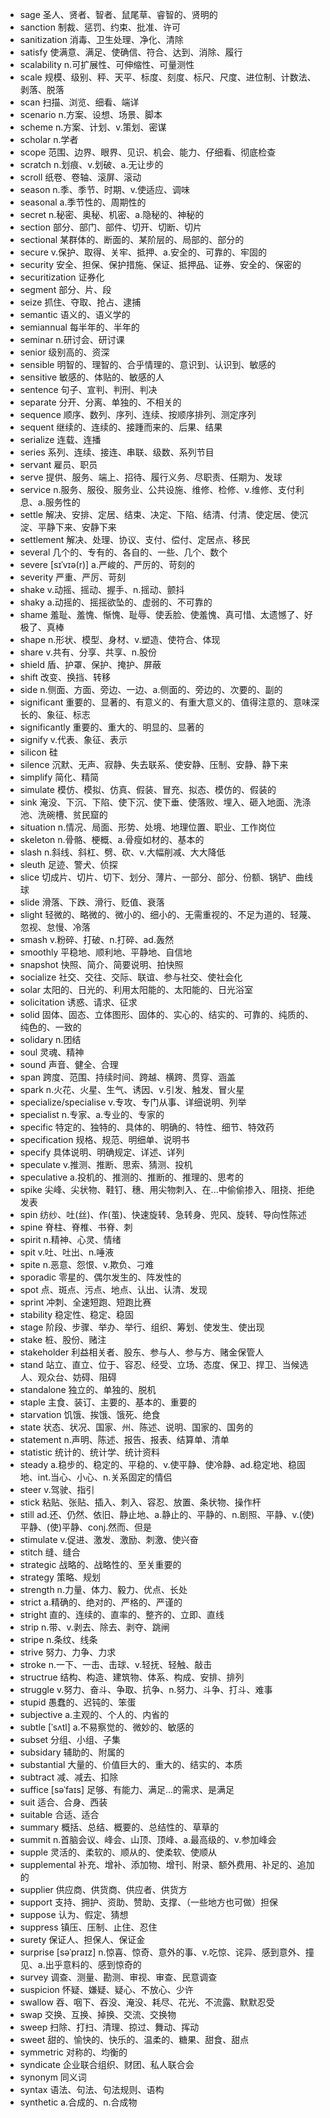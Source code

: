 - sage 圣人、贤者、智者、鼠尾草、睿智的、贤明的
- sanction 制裁、惩罚、约束、批准、许可
- sanitization 消毒、卫生处理、净化、清除
- satisfy 使满意、满足、使确信、符合、达到、消除、履行
- scalability n.可扩展性、可伸缩性、可量测性
- scale 规模、级别、秤、天平、标度、刻度、标尺、尺度、进位制、计数法、剥落、脱落
- scan 扫描、浏览、细看、端详
- scenario n.方案、设想、场景、脚本
- scheme n.方案、计划、v.策划、密谋
- scholar n.学者
- scope 范围、边界、眼界、见识、机会、能力、仔细看、彻底检查
- scratch n.划痕、v.划破、a.无让步的
- scroll 纸卷、卷轴、滚屏、滚动
- season n.季、季节、时期、v.使适应、调味
- seasonal a.季节性的、周期性的
- secret n.秘密、奥秘、机密、a.隐秘的、神秘的
- section 部分、部门、部件、切开、切断、切片
- sectional 某群体的、断面的、某阶层的、局部的、部分的
- secure v.保护、取得、关牢、抵押、a.安全的、可靠的、牢固的
- security 安全、担保、保护措施、保证、抵押品、证券、安全的、保密的
- securitization 证券化
- segment 部分、片、段
- seize 抓住、夺取、抢占、逮捕
- semantic 语义的、语义学的
- semiannual 每半年的、半年的
- seminar n.研讨会、研讨课
- senior 级别高的、资深
- sensible 明智的、理智的、合乎情理的、意识到、认识到、敏感的
- sensitive 敏感的、体贴的、敏感的人
- sentence 句子、宣判、判刑、判决
- separate 分开、分离、单独的、不相关的
- sequence 顺序、数列、序列、连续、按顺序排列、测定序列
- sequent 继续的、连续的、接踵而来的、后果、结果
- serialize 连载、连播
- series 系列、连续、接连、串联、级数、系列节目
- servant 雇员、职员
- serve 提供、服务、端上、招待、履行义务、尽职责、任期为、发球
- service n.服务、服役、服务业、公共设施、维修、检修、v.维修、支付利息、a.服务性的
- settle 解决、安排、定居、结束、决定、下陷、结清、付清、使定居、使沉淀、平静下来、安静下来
- settlement 解决、处理、协议、支付、偿付、定居点、移民
- several 几个的、专有的、各自的、一些、几个、数个
- severe [sɪˈvɪə(r)] a.严峻的、严厉的、苛刻的
- severity 严重、严厉、苛刻
- shake v.动摇、摇动、握手、n.摇动、颤抖
- shaky a.动摇的、摇摇欲坠的、虚弱的、不可靠的
- shame 羞耻、羞愧、惭愧、耻辱、使丢脸、使羞愧、真可惜、太遗憾了、好极了、真棒
- shape n.形状、模型、身材、v.塑造、使符合、体现
- share v.共有、分享、共享、n.股份
- shield 盾、护罩、保护、掩护、屏蔽
- shift 改变、换挡、转移
- side n.侧面、方面、旁边、一边、a.侧面的、旁边的、次要的、副的
- significant 重要的、显著的、有意义的、有重大意义的、值得注意的、意味深长的、象征、标志
- significantly 重要的、重大的、明显的、显著的
- signify v.代表、象征、表示
- silicon 硅
- silence 沉默、无声、寂静、失去联系、使安静、压制、安静、静下来
- simplify 简化、精简
- simulate 模仿、模拟、仿真、假装、冒充、拟态、模仿的、假装的
- sink 淹没、下沉、下陷、使下沉、使下垂、使落败、埋入、砸入地面、洗涤池、洗碗槽、贫民窟的
- situation n.情况、局面、形势、处境、地理位置、职业、工作岗位
- skeleton n.骨骼、梗概、a.骨瘦如材的、基本的
- slash n.斜线、斜杠、劈、砍、v.大幅削减、大大降低
- sleuth 足迹、警犬、侦探
- slice 切成片、切片、切下、划分、薄片、一部分、部分、份额、锅铲、曲线球
- slide 滑落、下跌、滑行、贬值、衰落
- slight 轻微的、略微的、微小的、细小的、无需重视的、不足为道的、轻蔑、忽视、怠慢、冷落
- smash v.粉碎、打破、n.打碎、ad.轰然
- smoothly 平稳地、顺利地、平静地、自信地
- snapshot 快照、简介、简要说明、拍快照
- socialize 社交、交往、交际、联谊、参与社交、使社会化
- solar 太阳的、日光的、利用太阳能的、太阳能的、日光浴室
- solicitation 诱惑、请求、征求
- solid 固体、固态、立体图形、固体的、实心的、结实的、可靠的、纯质的、纯色的、一致的
- solidary n.团结
- soul 灵魂、精神
- sound 声音、健全、合理
- span 跨度、范围、持续时间、跨越、横跨、贯穿、涵盖
- spark n.火花、火星、生气、诱因、v.引发、触发、冒火星
- specialize/specialise v.专攻、专门从事、详细说明、列举
- specialist n.专家、a.专业的、专家的
- specific 特定的、独特的、具体的、明确的、特性、细节、特效药
- specification 规格、规范、明细单、说明书
- specify 具体说明、明确规定、详述、详列
- speculate v.推测、推断、思索、猜测、投机
- speculative a.投机的、推测的、推断的、推理的、思考的
- spike 尖峰、尖状物、鞋钉、穗、用尖物刺入、在...中偷偷掺入、阻挠、拒绝发表
- spin 纺纱、吐(丝)、作(茧)、快速旋转、急转身、兜风、旋转、导向性陈述
- spine 脊柱、脊椎、书脊、刺
- spirit n.精神、心灵、情绪
- spit v.吐、吐出、n.唾液
- spite n.恶意、怨恨、v.欺负、刁难
- sporadic 零星的、偶尔发生的、阵发性的
- spot 点、斑点、污点、地点、认出、认清、发现
- sprint 冲刺、全速短跑、短跑比赛
- stability 稳定性、稳定、稳固
- stage 阶段、步骤、举办、举行、组织、筹划、使发生、使出现
- stake 桩、股份、赌注
- stakeholder 利益相关者、股东、参与人、参与方、赌金保管人
- stand 站立、直立、位于、容忍、经受、立场、态度、保卫、捍卫、当候选人、观众台、妨碍、阻碍
- standalone 独立的、单独的、脱机
- staple 主食、装订、主要的、基本的、重要的
- starvation 饥饿、挨饿、饿死、绝食
- state 状态、状况、国家、州、陈述、说明、国家的、国务的
- statement n.声明、陈述、报告、报表、结算单、清单
- statistic 统计的、统计学、统计资料
- steady a.稳步的、稳定的、平稳的、v.使平静、使冷静、ad.稳定地、稳固地、int.当心、小心、n.关系固定的情侣
- steer v.驾驶、指引
- stick 粘贴、张贴、插入、刺入、容忍、放置、条状物、操作杆
- still ad.还、仍然、依旧、静止地、a.静止的、平静的、n.剧照、平静、v.(使)平静、(使)平静、conj.然而、但是
- stimulate v.促进、激发、激励、刺激、使兴奋
- stitch 缝、缝合
- strategic 战略的、战略性的、至关重要的
- strategy 策略、规划
- strength n.力量、体力、毅力、优点、长处
- strict a.精确的、绝对的、严格的、严谨的
- stright 直的、连续的、直率的、整齐的、立即、直线
- strip n.带、v.剥去、除去、剥夺、跳闸
- stripe n.条纹、线条
- strive 努力、力争、力求
- stroke n.一下、一击、击球、v.轻抚、轻触、敲击
- structrue 结构、构造、建筑物、体系、构成、安排、排列
- struggle v.努力、奋斗、争取、抗争、n.努力、斗争、打斗、难事
- stupid 愚蠢的、迟钝的、笨蛋
- subjective a.主观的、个人的、内省的
- subtle [ˈsʌtl] a.不易察觉的、微妙的、敏感的
- subset 分组、小组、子集
- subsidary 辅助的、附属的
- substantial 大量的、价值巨大的、重大的、结实的、本质
- subtract 减、减去、扣除
- suffice [səˈfaɪs] 足够、有能力、满足...的需求、是满足
- suit 适合、合身、西装
- suitable 合适、适合
- summary 概括、总结、概要的、总结性的、草草的
- summit n.首脑会议、峰会、山顶、顶峰、a.最高级的、v.参加峰会
- supple 灵活的、柔软的、顺从的、使柔软、使顺从
- supplemental 补充、增补、添加物、增刊、附录、额外费用、补足的、追加的
- supplier 供应商、供货商、供应者、供货方
- support 支持、拥护、资助、赞助、支撑、（一些地方也可做）担保
- suppose 认为、假定、猜想
- suppress 镇压、压制、止住、忍住
- surety 保证人、担保人、保证金
- surprise [səˈpraɪz] n.惊喜、惊奇、意外的事、v.吃惊、诧异、感到意外、撞见、a.出乎意料的、感到惊奇的
- survey 调查、测量、勘测、审视、审查、民意调查
- suspicion 怀疑、嫌疑、疑心、不放心、少许
- swallow 吞、咽下、吞没、淹没、耗尽、花光、不流露、默默忍受
- swap 交换、互换、掉换、交流、交换物
- sweep 扫除、打扫、清理、掠过、舞动、挥动
- sweet 甜的、愉快的、快乐的、温柔的、糖果、甜食、甜点
- symmetric 对称的、均衡的
- syndicate 企业联合组织、财团、私人联合会
- synonym 同义词
- syntax 语法、句法、句法规则、语构
- synthetic a.合成的、n.合成物